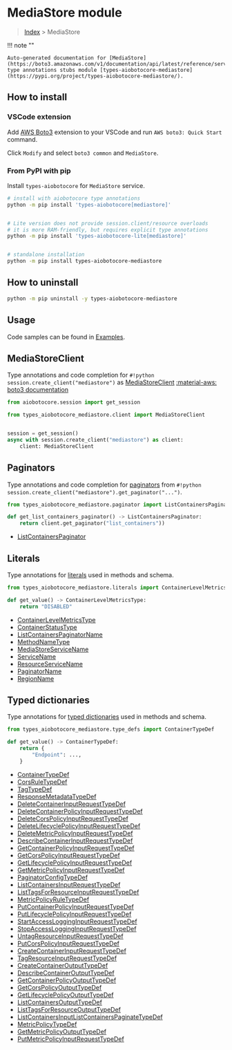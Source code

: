 # MediaStore module

> [Index](../README.md) > MediaStore


!!! note ""

    Auto-generated documentation for [MediaStore](https://boto3.amazonaws.com/v1/documentation/api/latest/reference/services/mediastore.html#MediaStore)
    type annotations stubs module [types-aiobotocore-mediastore](https://pypi.org/project/types-aiobotocore-mediastore/).

## How to install

### VSCode extension

Add [AWS Boto3](https://marketplace.visualstudio.com/items?itemName=Boto3typed.boto3-ide)
extension to your VSCode and run `AWS boto3: Quick Start` command.

Click `Modify` and select `boto3 common` and `MediaStore`.

### From PyPI with pip

Install `types-aiobotocore` for `MediaStore` service.

```bash
# install with aiobotocore type annotations
python -m pip install 'types-aiobotocore[mediastore]'


# Lite version does not provide session.client/resource overloads
# it is more RAM-friendly, but requires explicit type annotations
python -m pip install 'types-aiobotocore-lite[mediastore]'


# standalone installation
python -m pip install types-aiobotocore-mediastore
```



## How to uninstall

```bash
python -m pip uninstall -y types-aiobotocore-mediastore
```

## Usage

Code samples can be found in [Examples](./usage.md).

## MediaStoreClient

Type annotations and code completion for  `#!python session.create_client("mediastore")` as [MediaStoreClient](./client.md)
[:material-aws: boto3 documentation](https://boto3.amazonaws.com/v1/documentation/api/latest/reference/services/mediastore.html#MediaStore.Client)

```python title="Usage example"
from aiobotocore.session import get_session

from types_aiobotocore_mediastore.client import MediaStoreClient


session = get_session()
async with session.create_client("mediastore") as client:
    client: MediaStoreClient
```


## Paginators

Type annotations and code completion for
[paginators](./paginators.md)
from `#!python session.create_client("mediastore").get_paginator("...")`.

```python title="Usage example"
from types_aiobotocore_mediastore.paginator import ListContainersPaginator

def get_list_containers_paginator() -> ListContainersPaginator:
    return client.get_paginator("list_containers"))
```

- [ListContainersPaginator](./paginators.md#listcontainerspaginator)








## Literals

Type annotations for [literals](./literals.md) used in methods and schema.

```python title="Usage example"
from types_aiobotocore_mediastore.literals import ContainerLevelMetricsType

def get_value() -> ContainerLevelMetricsType:
    return "DISABLED"
```

- [ContainerLevelMetricsType](./literals.md#containerlevelmetricstype)
- [ContainerStatusType](./literals.md#containerstatustype)
- [ListContainersPaginatorName](./literals.md#listcontainerspaginatorname)
- [MethodNameType](./literals.md#methodnametype)
- [MediaStoreServiceName](./literals.md#mediastoreservicename)
- [ServiceName](./literals.md#servicename)
- [ResourceServiceName](./literals.md#resourceservicename)
- [PaginatorName](./literals.md#paginatorname)
- [RegionName](./literals.md#regionname)




## Typed dictionaries

Type annotations for [typed dictionaries](./type_defs.md) used in methods and schema.

```python title="Usage example"
from types_aiobotocore_mediastore.type_defs import ContainerTypeDef

def get_value() -> ContainerTypeDef:
    return {
        "Endpoint": ...,
    }
```

- [ContainerTypeDef](./type_defs.md#containertypedef)
- [CorsRuleTypeDef](./type_defs.md#corsruletypedef)
- [TagTypeDef](./type_defs.md#tagtypedef)
- [ResponseMetadataTypeDef](./type_defs.md#responsemetadatatypedef)
- [DeleteContainerInputRequestTypeDef](./type_defs.md#deletecontainerinputrequesttypedef)
- [DeleteContainerPolicyInputRequestTypeDef](./type_defs.md#deletecontainerpolicyinputrequesttypedef)
- [DeleteCorsPolicyInputRequestTypeDef](./type_defs.md#deletecorspolicyinputrequesttypedef)
- [DeleteLifecyclePolicyInputRequestTypeDef](./type_defs.md#deletelifecyclepolicyinputrequesttypedef)
- [DeleteMetricPolicyInputRequestTypeDef](./type_defs.md#deletemetricpolicyinputrequesttypedef)
- [DescribeContainerInputRequestTypeDef](./type_defs.md#describecontainerinputrequesttypedef)
- [GetContainerPolicyInputRequestTypeDef](./type_defs.md#getcontainerpolicyinputrequesttypedef)
- [GetCorsPolicyInputRequestTypeDef](./type_defs.md#getcorspolicyinputrequesttypedef)
- [GetLifecyclePolicyInputRequestTypeDef](./type_defs.md#getlifecyclepolicyinputrequesttypedef)
- [GetMetricPolicyInputRequestTypeDef](./type_defs.md#getmetricpolicyinputrequesttypedef)
- [PaginatorConfigTypeDef](./type_defs.md#paginatorconfigtypedef)
- [ListContainersInputRequestTypeDef](./type_defs.md#listcontainersinputrequesttypedef)
- [ListTagsForResourceInputRequestTypeDef](./type_defs.md#listtagsforresourceinputrequesttypedef)
- [MetricPolicyRuleTypeDef](./type_defs.md#metricpolicyruletypedef)
- [PutContainerPolicyInputRequestTypeDef](./type_defs.md#putcontainerpolicyinputrequesttypedef)
- [PutLifecyclePolicyInputRequestTypeDef](./type_defs.md#putlifecyclepolicyinputrequesttypedef)
- [StartAccessLoggingInputRequestTypeDef](./type_defs.md#startaccesslogginginputrequesttypedef)
- [StopAccessLoggingInputRequestTypeDef](./type_defs.md#stopaccesslogginginputrequesttypedef)
- [UntagResourceInputRequestTypeDef](./type_defs.md#untagresourceinputrequesttypedef)
- [PutCorsPolicyInputRequestTypeDef](./type_defs.md#putcorspolicyinputrequesttypedef)
- [CreateContainerInputRequestTypeDef](./type_defs.md#createcontainerinputrequesttypedef)
- [TagResourceInputRequestTypeDef](./type_defs.md#tagresourceinputrequesttypedef)
- [CreateContainerOutputTypeDef](./type_defs.md#createcontaineroutputtypedef)
- [DescribeContainerOutputTypeDef](./type_defs.md#describecontaineroutputtypedef)
- [GetContainerPolicyOutputTypeDef](./type_defs.md#getcontainerpolicyoutputtypedef)
- [GetCorsPolicyOutputTypeDef](./type_defs.md#getcorspolicyoutputtypedef)
- [GetLifecyclePolicyOutputTypeDef](./type_defs.md#getlifecyclepolicyoutputtypedef)
- [ListContainersOutputTypeDef](./type_defs.md#listcontainersoutputtypedef)
- [ListTagsForResourceOutputTypeDef](./type_defs.md#listtagsforresourceoutputtypedef)
- [ListContainersInputListContainersPaginateTypeDef](./type_defs.md#listcontainersinputlistcontainerspaginatetypedef)
- [MetricPolicyTypeDef](./type_defs.md#metricpolicytypedef)
- [GetMetricPolicyOutputTypeDef](./type_defs.md#getmetricpolicyoutputtypedef)
- [PutMetricPolicyInputRequestTypeDef](./type_defs.md#putmetricpolicyinputrequesttypedef)

